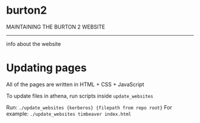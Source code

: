 # burton2
MAINTAINING THE BURTON 2 WEBSITE
********************************
info about the website 


Updating pages
===============
All of the pages are written in HTML + CSS + JavaScript

To update files in athena, run scripts inside `update_websites`

Run:
`./update_websites {kerberos} {filepath from repo root}`
For example:
`./update_websites timbeaver index.html`

